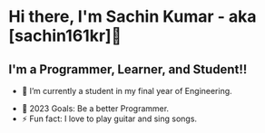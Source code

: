 # Hi there, I'm Sachin Kumar - aka [sachin161kr]👋

## I'm a Programmer, Learner, and Student!!

- 🌱 I’m currently a student in my final year of Engineering.
<!-- - 👯 I’m improving my problem-solving skills. -->
- 🥅 2023 Goals: Be a better Programmer.
- ⚡ Fun fact: I love to play guitar and sing songs.
